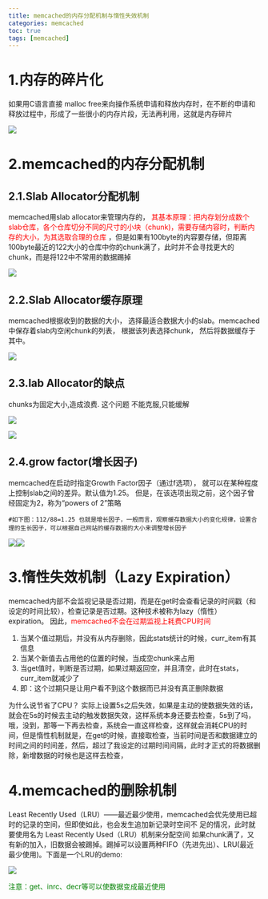 ```yaml
---
title: memcached的内存分配机制与惰性失效机制
categories: memcached   
toc: true  
tags: [memcached]
---
```




# 1.内存的碎片化
如果用C语言直接 malloc free来向操作系统申请和释放内存时，在不断的申请和释放过程中，形成了一些很小的内存片段，无法再利用，这就是内存碎片


![](http://ols7leonh.bkt.clouddn.com//assert/img/nosql/memcached/LRU/1.png)


                                                    
 
# 2.memcached的内存分配机制 
## 2.1.Slab Allocator分配机制


memcached用slab allocator来管理内存的，<font color=red> 其基本原理：把内存划分成数个slab仓库，各个仓库切分不同的尺寸的小块（chunk)，需要存储内容时，判断内存的大小，为其选取合理的仓库 </font>，但是如果有100byte的内容要存储，但距离100byte最近的122大小的仓库中你的chunk满了，此时并不会寻找更大的chunk，而是将122中不常用的数据踢掉

![](http://ols7leonh.bkt.clouddn.com//assert/img/nosql/memcached/LRU/2.jpg)

## 2.2.Slab Allocator缓存原理

 memcached根据收到的数据的大小， 选择最适合数据大小的slab。memcached中保存着slab内空闲chunk的列表， 根据该列表选择chunk， 然后将数据缓存于其中。

![](http://ols7leonh.bkt.clouddn.com//assert/img/nosql/memcached/LRU/3.jpg)

## 2.3.lab Allocator的缺点

chunks为固定大小,造成浪费. 这个问题 不能克服,只能缓解

![](http://ols7leonh.bkt.clouddn.com//assert/img/nosql/memcached/LRU/4.jpg)

![](http://ols7leonh.bkt.clouddn.com//assert/img/nosql/memcached/LRU/5.png)
 
## 2.4.grow factor(增长因子)
memcached在启动时指定Growth Factor因子（通过­f选项）， 就可以在某种程度上控制slab之间的差异。默认值为1.25。 但是，在该选项出现之前，这个因子曾经固定为2，称为“powers of 2”策略
```
#如下图：112/88=1.25 也就是增长因子，一般而言，观察缓存数据大小的变化规律，设置合理的生长因子，可以根据自己网站的缓存数据的大小来调整增长因子
```

![](http://ols7leonh.bkt.clouddn.com//assert/img/nosql/memcached/LRU/6.png)![](http://ols7leonh.bkt.clouddn.com//assert/img/nosql/memcached/LRU/7.png)
<br/>

# 3.惰性失效机制（Lazy Expiration）
memcached内部不会监视记录是否过期，而是在get时会查看记录的时间戳（和设定的时间比较），检查记录是否过期。这种技术被称为lazy（惰性）expiration。 因此，<font color=red>memcached不会在过期监视上耗费CPU时间</font>
1. 当某个值过期后，并没有从内存删除，因此stats统计的时候，curr_item有其信息
2. 当某个新值去占用他的位置的时候，当成空chunk来占用
3. 当get值时，判断是否过期，如果过期返回空，并且清空，此时在stats，curr_item就减少了
4. 即：这个过期只是让用户看不到这个数据而已并没有真正删除数据

为什么说节省了CPU？
实际上设置5s之后失效，如果是主动的使数据失效的话，就会在5s的时候去主动的触发数据失效，这样系统本身还要去检查，5s到了吗，哦，没到，那等一下再去检查，系统会一直这样检查，这样就会消耗CPU的时间，但是惰性机制就是，在get的时候，直接取检查，当前时间是否和数据建立的时间之间的时间差，然后，超过了我设定的过期时间间隔，此时才正式的将数据删除，新增数据的时候也是这样去检查，



# 4.memcached的删除机制
Least Recently Used（LRU）——最近最少使用，memcached会优先使用已超时的记录的空间，但即使如此，也会发生追加新记录时空间不 足的情况，此时就要使用名为 Least Recently Used（LRU）机制来分配空间
如果chunk满了，又有新的加入，旧数据会被踢掉。踢掉可以设置两种FIFO（先进先出）、LRU(最近最少使用)。下面是一个LRU的demo:

![](http://ols7leonh.bkt.clouddn.com//assert/img/nosql/memcached/LRU/8.png)

<font color=green>注意：get、inrc、decr等可以使数据变成最近使用</font>

 


 








